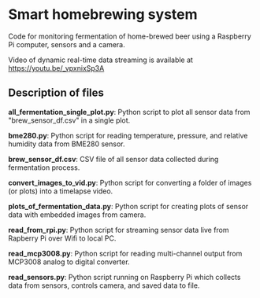 # Smart homebrewing system
Code for monitoring fermentation of home-brewed beer using a Raspberry Pi computer, sensors and a camera.

Video of dynamic real-time data streaming is available at
https://youtu.be/_vpxnixSp3A

## Description of files

**all_fermentation_single_plot.py**: Python script to plot all sensor data from "brew_sensor_df.csv" in a single plot.

**bme280.py**: Python script for reading temperature, pressure, and relative humidity data from BME280 sensor.

**brew_sensor_df.csv**: CSV file of all sensor data collected during fermentation process.

**convert_images_to_vid.py**: Python script for converting a folder of images (or plots) into a timelapse video.

**plots_of_fermentation_data.py**: Python script for creating plots of sensor data with embedded images from camera.

**read_from_rpi.py**: Python script for streaming sensor data live from Rapberry Pi over Wifi to local PC.

**read_mcp3008.py**: Python script for reading multi-channel output from MCP3008 analog to digital converter.

**read_sensors.py**: Python script running on Raspberry Pi which collects data from sensors, controls camera, and saved data to file.

